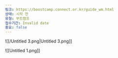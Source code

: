 ```yaml
---
링크: https://boostcamp.connect.or.kr/guide_wm.html
상태: 시작 전
유형: 부트캠프
접수기간: Invalid date
중요: false
---
```

![[/Untitled 3.png|Untitled 3.png]]

![[Untitled 1.png]]